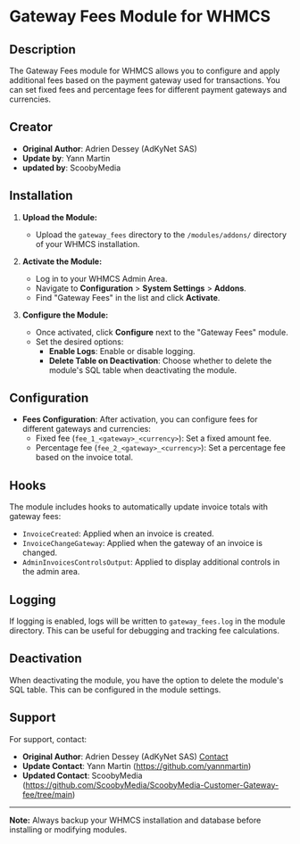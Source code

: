 # Gateway Fees Module for WHMCS

## Description

The Gateway Fees module for WHMCS allows you to configure and apply additional fees based on the payment gateway used for transactions. You can set fixed fees and percentage fees for different payment gateways and currencies.

## Creator

- **Original Author**: Adrien Dessey (AdKyNet SAS)
- **Update by**: Yann Martin
- **updated by**: ScoobyMedia

## Installation

1. **Upload the Module:**
   - Upload the `gateway_fees` directory to the `/modules/addons/` directory of your WHMCS installation.

2. **Activate the Module:**
   - Log in to your WHMCS Admin Area.
   - Navigate to **Configuration** > **System Settings** > **Addons**.
   - Find "Gateway Fees" in the list and click **Activate**.

3. **Configure the Module:**
   - Once activated, click **Configure** next to the "Gateway Fees" module.
   - Set the desired options:
     - **Enable Logs**: Enable or disable logging.
     - **Delete Table on Deactivation**: Choose whether to delete the module's SQL table when deactivating the module.

## Configuration

- **Fees Configuration**: After activation, you can configure fees for different gateways and currencies:
  - Fixed fee (`fee_1_<gateway>_<currency>`): Set a fixed amount fee.
  - Percentage fee (`fee_2_<gateway>_<currency>`): Set a percentage fee based on the invoice total.

## Hooks

The module includes hooks to automatically update invoice totals with gateway fees:
- `InvoiceCreated`: Applied when an invoice is created.
- `InvoiceChangeGateway`: Applied when the gateway of an invoice is changed.
- `AdminInvoicesControlsOutput`: Applied to display additional controls in the admin area.

## Logging

If logging is enabled, logs will be written to `gateway_fees.log` in the module directory. This can be useful for debugging and tracking fee calculations.

## Deactivation

When deactivating the module, you have the option to delete the module's SQL table. This can be configured in the module settings.

## Support

For support, contact:
- **Original Author**: Adrien Dessey (AdKyNet SAS) [Contact](https://www.adkynet.com/en)
- **Update Contact**: Yann Martin (https://github.com/yannmartin)
- **Updated Contact**: ScoobyMedia (https://github.com/ScoobyMedia/ScoobyMedia-Customer-Gateway-fee/tree/main)
---

**Note:** Always backup your WHMCS installation and database before installing or modifying modules.
